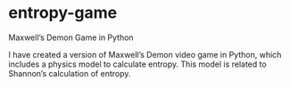 # entropy-game
Maxwell’s Demon Game in Python

I have created a version of Maxwell’s Demon video game in Python, which includes a physics model to calculate entropy. This model is related to Shannon’s calculation of entropy. 
